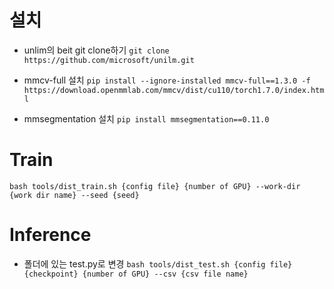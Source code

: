 
# 설치
- unlim의 beit git clone하기
`git clone https://github.com/microsoft/unilm.git`

- mmcv-full 설치
`pip install --ignore-installed mmcv-full==1.3.0 -f https://download.openmmlab.com/mmcv/dist/cu110/torch1.7.0/index.html`

- mmsegmentation 설치
`pip install mmsegmentation==0.11.0`

# Train
`bash tools/dist_train.sh {config file} {number of GPU} --work-dir {work dir name} --seed {seed}`

# Inference
- 폴더에 있는 test.py로 변경
`bash tools/dist_test.sh {config file} {checkpoint} {number of GPU} --csv {csv file name}`